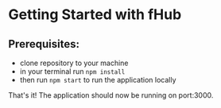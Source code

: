 # Getting Started with fHub

## Prerequisites:
* clone repository to your machine
* in your terminal run `npm install`
* then run `npm start` to run the application locally

That's it! The application should now be running on port:3000.
